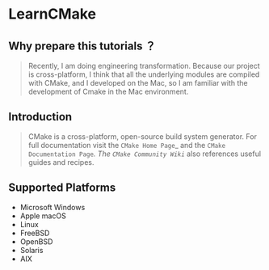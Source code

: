 # LearnCMake

## Why prepare this tutorials ？

> Recently, I am doing engineering transformation. Because our project is cross-platform, I think that all the underlying modules are compiled with CMake, and I developed on the Mac, so I am familiar with the development of Cmake in the Mac environment.

## Introduction

> CMake is a cross-platform, open-source build system generator.
For full documentation visit the `CMake Home Page`_ and the
`CMake Documentation Page`_. The `CMake Community Wiki`_ also
references useful guides and recipes.

## Supported Platforms

- Microsoft Windows
- Apple macOS
- Linux
- FreeBSD
- OpenBSD
- Solaris
- AIX
